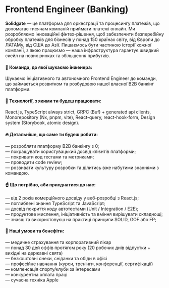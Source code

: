 ## <h1> Frontend Engineer (Banking) </h1> 
<b>Solidgate</b> — це платформа для оркестрації та процесингу платежів, що допомагає тисячам компаній приймати платежі онлайн. Ми розробляємо інноваційні фінтех-рішення, щоб забезпечити безперебійну обробку платежів для бізнесів у понад 150 країнах світу, від Європи до ЛАТАМу, від США до Азії. Пишаємось бути частиною історії кожної компанії, з якою працюємо — наша інфраструктура гарантує швидкий скейл на нових ринках та збільшення прибутків.

#### &#128205; Команда, до якої шукаємо інженера:
<p> Шукаємо ініціативного та автономного Frontend Engineer до команди, що займається розвитком та розбудовою нашої власної В2В банкінг платформи.</p>

#### &#128509; Технології, з якими ти будеш працювати: 
<p> React.js, TypeScript always strict, GRPC (Buf) + generated api clients, Monorepository (Nx, pnpm, vite), React-query, react-hook-form, Design system (Storybook, atomic design).</p>

#### &#128293; Детальніше, що саме ти будеш робити:
— розробляти платформу B2B банкінгу з 0;<br>
— покращувати користувацький досвід клієнтів платформи;<br>
— покривати код тестами та метриками;<br>
— проводити code review;<br>
— розвивати культуру розробки та ділитись вже набутими знаннями з командою.<br>

#### &#9757; Що потрібно, аби приєднатися до нас:
— від 2 років комерційного досвіду у веб-розробці з React.js;<br>
— поглиблені знання TypeScript та JavaScript;<br>
— досвід покриття коду автотестами (Unit / Integration / E2E);<br>
— продуктове мислення, ініціативність та вміння вирішувати складнощі;<br>
— знаєш та використовуєш на практиці принципи SOLID, GOF або FP;<br>

#### &#129321; Наші умови та бенефіти:
— медичне страхування та корпоративний лікар<br>
— понад 30 дей оффів протягом року (20 робочих днів відпустки + вихідні на державні свята)<br>
— безкоштовні снеки, сніданки та обіди в офісі<br>
— професійне навчання (курси, тренінги, конференції, сертифікації)<br>
— компенсація спорту/клуби за інтересами<br>
— конкурентна оплата праці<br>
— сучасна техніка Apple<br>

